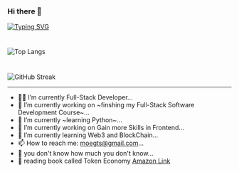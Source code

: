 ### Hi there 👋
[![Typing SVG](https://readme-typing-svg.herokuapp.com/?multiline=true&width=500&lines=Full-Stack+Developer+++++++++++++++++)](https://git.io/typing-svg)

# #
![Top Langs](https://github-readme-stats.vercel.app/api/top-langs/?username=moegts&layout=compact)

# #

![GitHub Streak](https://github-readme-streak-stats.herokuapp.com/?user=moegts&theme=neon-palenight&hide_border=true)

- - -
- 💪🏻 I’m currently Full-Stack Developer...
- 🔭 I’m currently working on ~finshing my Full-Stack Software Development Course~...
- 🌱 I’m currently ~learning Python~...
- 🔭 I’m currently working on Gain more Skills in Frontend...
- 🌱 I’m currently learning Web3 and BlockChain...
- 📫 How to reach me: moegts@gmail.com...
- 💬 you don't know how much you don't know...
- 📖 reading book called Token Economy [Amazon Link](https://www.amazon.com/Token-Economy-Web3-reinvents-Internet/dp/3982103819)
<!--
**moegts/moegts** is a ✨ _special_ ✨ repository because its `README.md` (this file) appears on your GitHub profile.

Here are some ideas to get you started:

- 🔭 I’m currently working on finshing my Full-Stack Software Development Course...
- 🌱 I’m currently learning JavaScript ...
- 👯 I’m looking to collaborate on Data Science Machine Learning...
- 🤔 I’m looking for help with ...
- 💬 Ask me about ...
- 📫 How to reach me: moegts@gmail.com...
- 😄 Pronouns: ...
- ⚡ Fun fact: ...
-->

